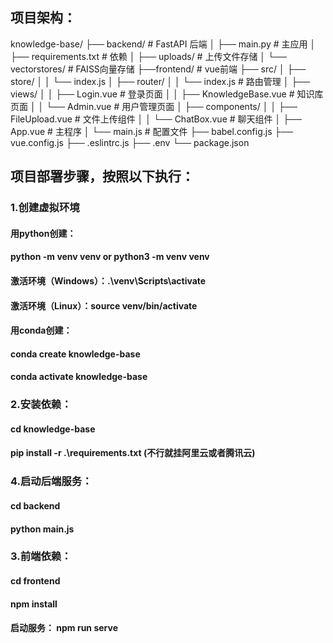 ## 项目架构：
knowledge-base/
├── backend/                  # FastAPI 后端
│   ├── main.py               # 主应用
│   ├── requirements.txt      # 依赖
│   ├── uploads/              # 上传文件存储
│   └── vectorstores/         # FAISS向量存储
├──frontend/                  # vue前端
├── src/
│   ├── store/
│   │   └── index.js
│   ├── router/
│   │   └── index.js          # 路由管理
│   ├── views/
│   │   ├── Login.vue         # 登录页面
│   │   ├── KnowledgeBase.vue # 知识库页面
│   │   └── Admin.vue         # 用户管理页面
│   ├── components/
│   │   ├── FileUpload.vue    # 文件上传组件
│   │   └── ChatBox.vue       # 聊天组件
│   ├── App.vue               # 主程序
│   └── main.js               # 配置文件
├── babel.config.js
├── vue.config.js
├── .eslintrc.js
├── .env
└── package.json

## 项目部署步骤，按照以下执行：
### 1.创建虚拟环境
#### 用python创建：
#### python -m venv venv  or  python3 -m venv venv      
#### 激活环境（Windows）：.\venv\Scripts\activate  
#### 激活环境（Linux）：source venv/bin/activate  

#### 用conda创建：
#### conda create knowledge-base
#### conda activate knowledge-base

### 2.安装依赖：
#### cd knowledge-base
#### pip install -r .\requirements.txt (不行就挂阿里云或者腾讯云)

### 4.启动后端服务：
#### cd backend
#### python main.js 


### 3.前端依赖：
#### cd frontend
#### npm install 
#### 启动服务： npm run serve

